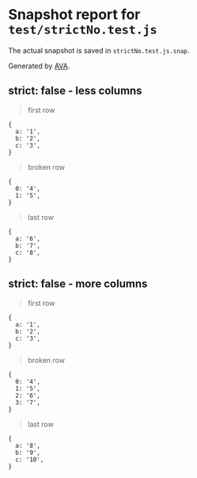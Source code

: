 # Snapshot report for `test/strictNo.test.js`

The actual snapshot is saved in `strictNo.test.js.snap`.

Generated by [AVA](https://ava.li).

## strict: false - less columns

> first row

    {
      a: '1',
      b: '2',
      c: '3',
    }

> broken row

    {
      0: '4',
      1: '5',
    }

> last row

    {
      a: '6',
      b: '7',
      c: '8',
    }

## strict: false - more columns

> first row

    {
      a: '1',
      b: '2',
      c: '3',
    }

> broken row

    {
      0: '4',
      1: '5',
      2: '6',
      3: '7',
    }

> last row

    {
      a: '8',
      b: '9',
      c: '10',
    }
